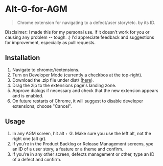 # Alt-G-for-AGM

> Chrome extension for navigating to a defect/user story/etc. by its ID.

Disclaimer: I made this for my personal use. If it doesn't work for you or causing any problem -- tough. :) I'd appreciate feedback and suggestions for improvement, especially as pull requests.

## Installation
1. Navigate to chrome://extensions.
2. Turn on Developer Mode (currently a checkbos at the top-right).
3. Download the .zip file under dist/ ([here](dist/Alt-G-for-AGM.zip?raw=true)).
4. Drag the zip to the extensions page's landing zone.
5. Approve dialogs if necessary and check that the new extension appears and is enabled.
6. On future restarts of Chrome, it will suggest to disable developer extensions; choose "Cancel".

## Usage
1. In any AGM screen, hit alt + G. Make sure you use the left alt, not the right one (alt gr).
2. If you're in the Product Backlog or Release Management screens, ype an ID of a user story, a feature or a theme and confirm.
3. If you're in any other screen, defects management or other, type an ID of a defect and confirm.
